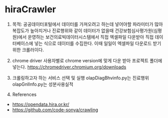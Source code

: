 # hiraCrawler

1. 목적: 공공데이터포털에서 데이터를 가져오려고 하는데 넣어야할 파라미터가 많아 복잡도가 높아지거나 진료행위와 같이 데이터가 없을때 건강보험심사평가원(심평원)에서 운영하는 보건의료빅데이터시스템에서 직접 엑셀파일 다운받아 직접 데이터베이스에 넣는 식으로 데이터를 수집한다. 이때 일일이 엑셀파일 다운로드 받기 위한 크롤러이다.


2. chrome driver 사용자별로 chrome version에 맞게 다운 받아 프로젝트 폴더에 넣는다.
https://chromedriver.chromium.org/downloads


3. 크롤링하고자 하는 서비스 선택 및 실행
olapDiagBhvinfo.py는 진료행위
olapGnlInfo.py는 성분사용실적


4. References
- https://opendata.hira.or.kr/
- https://github.com/code-sonya/crawling

